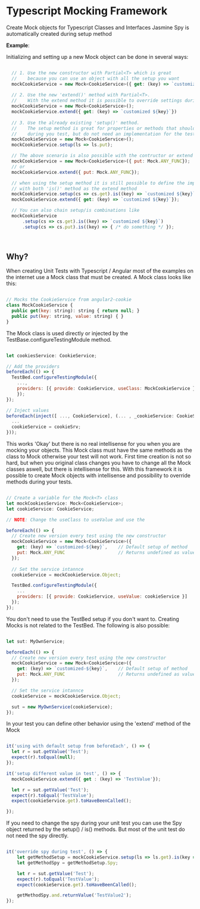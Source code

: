 # Typescript Mocking Framework

Create Mock objects for Typescript Classes and Interfaces
Jasmine Spy is automatically created during setup method

**Example**:

Initializing and setting up a new Mock object can be done in several ways:

```javascript

  // 1. Use the new constructor with Partial<T> which is great
  //    because you can use an object with all the setup you want
  mockCookieService = new Mock<CookieService>({ get: (key) => `customized ${key}`});
  
  // 2. Use the new 'extend()' method with Partial<T>.
  //    With the extend method it is possible to override settings during tests
  mockCookieService = new Mock<CookieService>();
  mockCookieService.extend({ get: (key) => `customized ${key}`})
 
  // 3. Use the already existing 'setup()' method.
  //    The setup method is great for properties or methods that should be availble
  //    during you test, but do not need an implementation for the test to run.
  mockCookieService = new Mock<CookieService>();
  mockCookieService.setup(ls => ls.put);

  // The above scenario is also possible with the contructor or extend using the Mock.ANY_FUNC
  mockCookieService = new Mock<CookieService>({ put: Mock.ANY_FUNC});
  // or
  mockCookieService.extend({ put: Mock.ANY_FUNC}); 

  // when using the setup method it is still possible to define the implementation
  // with both 'is()' method as the extend method
  mockCookieService.setup(cs => cs.get).is((key) => `customized ${key}`);
  mockCookieService.extend({ get: (key) => `customized ${key}`});

  // You can also chain setup/is combinations like
  mockCookieService
      .setup(cs => cs.get).is((key) => `customized ${key}`)
      .setup(cs => cs.put).is((key) => { /* do something */ });
  
 
```

## Why?

When creating Unit Tests with Typescript / Angular most of the examples on the internet use a Mock class that must be
created. A Mock class looks like this:

```javascript

// Mocks the CookieService from angular2-cookie
class MockCookieService {
  public get(key: string): string { return null; }
  public put(key: string, value: string) { }
}

```

The Mock class is used directly or injected by the TestBase.configureTestingModule method.

```javascript

let cookiesService: CookieService;

// Add the providers
beforeEach(() => {
  TestBed.configureTestingModule({
    ...,
    providers: [{ provide: CookieService, useClass: MockCookieService }]
    });
});

// Inject values
beforeEach(inject([ ..., CookieService], (... , _cookieService: CookieService) => {
  ...
  cookieService = cookieSrv;
}));
```

This works 'Okay' but there is no real intellisense for you when you are mocking your objects.
This Mock class must have the same methods as the class to Mock otherwise your test will not work. First time
creation is not so hard, but when you original class changes you have to change all the Mock classes aswell, but there
is intellisense for this. With this framework it is possible to create Mock objects with intellisense and possibility to
override methods during your tests.

```javascript

// Create a variable for the Mock<T> class
let mockCookiesService: Mock<CookieService>;
let cookieService: CookieService;

// NOTE: Change the useClass to useValue and use the

beforeEach(() => {
  // Create new version every test using the new constructor
  mockCookieService = new Mock<CookieService>({
    get: (key) => `customized-${key}`,    // Default setup of method
    put: Mock.ANY_FUNC                    // Returns undefined as value
  });
  
  // Set the service intannce
  cookieService = mockCookieService.Object;

  TestBed.configureTestingModule({
    ...
    providers: [{ provide: CookieService, useValue: cookieService }]
  });
});

```

You don't need to use the TestBed setup if you don't want to. Creating Mocks is not related
to the TestBed. The following is also possible:

```javascript

let sut: MyOwnService;

beforeEach(() => {
  // Create new version every test using the new constructor
  mockCookieService = new Mock<CookieService>({
    get: (key) => `customized-${key}`,    // Default setup of method
    put: Mock.ANY_FUNC                    // Returns undefined as value
  });

  // Set the service intannce
  cookieService = mockCookieService.Object;

  sut = new MyOwnService(cookieService);
});

```

In your test you can define other behavior using the 'extend' method of the Mock<T>

```javascript

it('using with default setup from beforeEach', () => {
  let r = sut.getValue('Test');
  expect(r).toEqual(null);
});

it('setup different value in test', () => {
  mockCookieService.extend({ get : (key) => 'TestValue'});

  let r = sut.getValue('Test');
  expect(r).toEqual('TestValue');
  expect(cookieService.get).toHaveBeenCalled();

});

```

If you need to change the spy during your unit test you can use the Spy object returned
by the setup() / is() methods. But most of the unit test do not need the spy directly.

```javascript

it('override spy during test', () => {
    let getMethodSetup = mockCookieService.setup(ls => ls.get).is(key => 'TestValue');
    let getMethodSpy = getMethodSetup.Spy;

    let r = sut.getValue('Test');
    expect(r).toEqual('TestValue');
    expect(cookieService.get).toHaveBeenCalled();

    getMethodSpy.and.returnValue('TestValue2');
});

```
